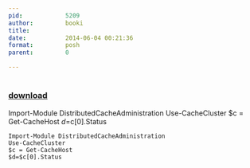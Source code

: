 ```yaml
---
pid:            5209
author:         booki
title:          
date:           2014-06-04 00:21:36
format:         posh
parent:         0

---
```


# 

### [download](Scripts\5209.ps1)

Import-Module DistributedCacheAdministration
Use-CacheCluster
$c = Get-CacheHost
$d=$c[0].Status

```posh
Import-Module DistributedCacheAdministration
Use-CacheCluster
$c = Get-CacheHost
$d=$c[0].Status
```
